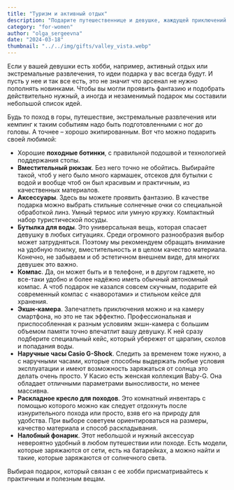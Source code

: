 ```yaml
---
title: "Туризм и активный отдых"
description: "Подарите путешественнице и девушке, жаждущей приключений практичный и незаменимый инвентарь!"
category: "for-women"
author: "olga_sergeevna"
date: "2024-03-18"
thumbnail: "../../img/gifts/valley_vista.webp"
---
```


Если у вашей девушки есть хобби, например, активный отдых или экстремальные развлечения, то идеи подарка у вас  всегда будут. И пусть 
у нее и так все есть, это не значит что арсенал не нужно пополнять новинками. Чтобы вы могли проявить фантазию и подобрать действительно нужный, а иногда и незаменимый подарок мы составили небольшой список идей.

Будь то поход в горы, путешествие, экстремальные развлечения или кемпинг к таким событиям надо быть подготовленными с ног до головы. А точнее – хорошо экипированным. Вот что можно подарить своей любимой:

- Хорошие **походные ботинки**, с правильной подошвой и технологией поддержания стопы. 
- **Вместительный рюкзак**. Без него точно не обойтись. Выбирайте такой, чтоб у него было много кармашек, отсеков для бутылки с водой и вообще чтоб он был красивым и практичным, из качественных материалов. 
- **Аксессуары**. Здесь вы можете проявить фантазию. В качестве подарка можно выбрать стильные солнечные очки со специальной обработкой линз. Умный термос или умную кружку. Компактный набор туристической посуды.
- **Бутылка для воды**. Это универсальная вещь, которая спасает девушку в любых ситуациях. Среди огромного разнообразия выбор может затрудняться. Поэтому мы рекомендуем обращать внимание на удобную поилку, вместительность и в целом качество материала. Конечно, не забываем и об эстетичном внешнем виде, для многих девушек это важно.
- **Компас**. Да, он может быть и в телефоне, и в другом гаджете, но все-таки удобно и более надёжно иметь обычный автономный компас. А чтоб подарок не казался совсем скучным, подарите ей современный компас с «наворотами» и стильном кейсе для хранения.
- **Экшн-камера**. Запечатлеть приключения можно и на камеру смартфона, но это не так эффектно. Профессиональная и приспособленная к разным условиям экшн-камера с большим объемом памяти точно впечатлит вашу девушку. К ней сразу подберите специальный кейс, который убережет от царапин, сколов и попадания воды. 
- **Наручные часы Casio G-Shock**. Следить за временем тоже нужно, а с наручными часами, которые способны выдержать любые условия эксплуатации и имеют возможность заряжаться от солнца это делать очень просто. У Касио есть женская коллекция Baby-G. Она обладает отличными параметрами выносливости, но менее массивна.
- **Раскладное кресло для походов**. Это комнатный инвентарь с помощью которого можно как следует отдохнуть после изнурительного похода или просто, взяв его на природу для удобства. При выборе советуем ориентироваться на размеры,  качество материала и способ раскладывания. 
- **Налобный фонарик**. Этот небольшой и нужный аксессуар невероятно удобный в любом путешествии или походе. Есть модели, которые заряжаются от сети, есть на батарейках, а можно найти и такие, которые заряжаются от солнечного света.

Выбирая подарок, который связан с ее хобби присматривайтесь к практичным и полезным вещам. 

